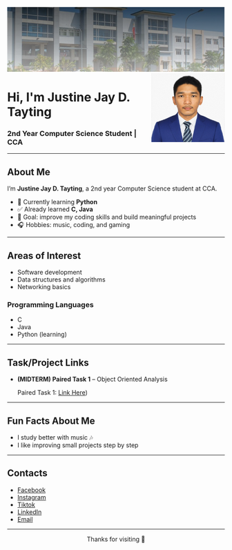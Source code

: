 <img width="1100" height="150" alt="image" src="images/Justine_Banner.png" />

<img align="right" src="images/Justine.profile.jfif" width="170" height="160">

# Hi, I'm Justine Jay D. Tayting
### 2nd Year Computer Science Student | CCA

---

## About Me

I’m **Justine Jay D. Tayting**, a 2nd year Computer Science student at CCA.  
- 🌱 Currently learning **Python**  
- ✅ Already learned **C, Java**  
- 🎯 Goal: improve my coding skills and build meaningful projects  
- 🎧 Hobbies: music, coding, and gaming 

---

## Areas of Interest
- Software development  
- Data structures and algorithms  
- Networking basics  

### Programming Languages
- C  
- Java  
- Python (learning)

---

## Task/Project Links

- **(MIDTERM) Paired Task 1** – Object Oriented Analysis
  
  Paired Task 1: [Link Here](https://github.com/tayting05/7OOP-Lab-Task/blob/main/Task&Projects/MIDTERM/Paired%20Task%201.md))

---

## Fun Facts About Me
- I study better with music 🎶  
- I like improving small projects step by step  

---

## Contacts
- [Facebook](https://facebook.com/tayting05/)
- [Instagram](https://instagram.com/tayting05/)
- [Tiktok](https://tiktok.com/@tayting05/)
- [LinkedIn](https://linkedin.com/in/justine-jay-tayting-406aa6332/)  
- [Email](jtayting24-1435@cca.edu.ph)

---
<p align="center">Thanks for visiting 🚀</p>
